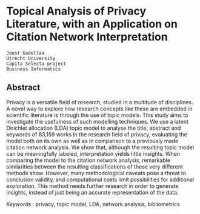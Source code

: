 # Topical Analysis of Privacy Literature, with an Application on Citation Network Interpretation
```
Joost Gadellaa
Utrecht University
Capita Selecta project
Business Informatics
```

## Abstract
Privacy is a versatile field of research, studied in a multitude of disciplines. A novel way to explore how research concepts like these are embedded in scientific literature is through the use of topic models. This study aims to investigate the usefulness of such modelling techniques. We use a latent Dirichlet allocation (LDA) topic model to analyse the title, abstract and keywords of 83,159 works in the research field of privacy, evaluating the model both on its own as well as in comparison to a previously made citation network analysis. We show that, although the resulting topic model can be meaningfully labeled, interpretation yields little insights. When comparing the model to the citation network analysis, remarkable similarities between the resulting classifications of these very different methods show. However, many methodological caveats pose a threat to conclusion validity, and computational costs limit possibilities for additional exploration. This method needs further research in order to generate insights, instead of just being an accurate representation of the data.

_Keywords_ : privacy, topic model, LDA, network analysis, bibliometrics
